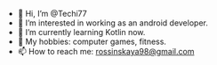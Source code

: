- 🖖 Hi, I’m @Techi77
- 👀 I’m interested in working as an android developer.
- 🌱 I’m currently learning Kotlin now.
- 💃 My hobbies: computer games, fitness.
- 📫 How to reach me: rossinskaya98@gmail.com

<!---
Techi77/Techi77 is a ✨ special ✨ repository because its `README.md` (this file) appears on your GitHub profile.
You can click the Preview link to take a look at your changes.
--->
